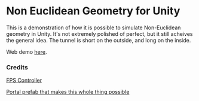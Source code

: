 # Non Euclidean Geometry for Unity
 
This is a demonstration of how it is possible to simulate Non-Euclidean geometry in Unity.  It's not extremely polished of perfect, but it still acheives the general idea.  The tunnel is short on the outside, and long on the inside.

Web demo [here](noneuclideangeometry.epizy.com).

### Credits
[FPS Controller](https://www.technoob.me/2019/10/how-to-make-fps-controller-unity.html)   

[Portal prefab that makes this whole thing possible](https://www.youtube.com/watch?v=iHqjscifPnI)
